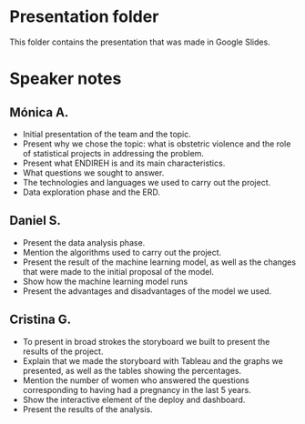 # Presentation folder

This folder contains the presentation that was made in Google Slides. 

# Speaker notes

## Mónica A.
- Initial presentation of the team and the topic.
- Present why we chose the topic: what is obstetric violence and the role of statistical projects in addressing the problem.
- Present what ENDIREH is and its main characteristics.
- What questions we sought to answer.
- The technologies and languages we used to carry out the project.
- Data exploration phase and the ERD.

## Daniel S. 
- Present the data analysis phase.
- Mention the algorithms used to carry out the project.
- Present the result of the machine learning model, as well as the changes that were made to the initial proposal of the model.
- Show how the machine learning model runs
- Present the advantages and disadvantages of the model we used. 

## Cristina G. 
- To present in broad strokes the storyboard we built to present the results of the project.
- Explain that we made the storyboard with Tableau and the graphs we presented, as well as the tables showing the percentages. 
- Mention the number of women who answered the questions corresponding to having had a pregnancy in the last 5 years. 
- Show the interactive element of the deploy and dashboard.
- Present the results of the analysis. 

